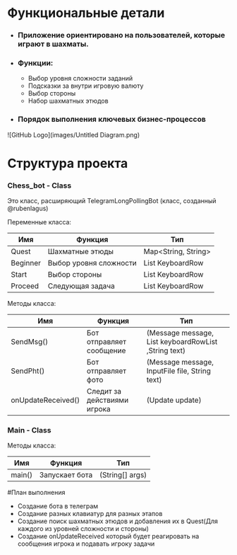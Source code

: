 # Функциональные детали
- ### Приложение ориентировано на пользователей, которые играют в шахматы.
- ### Функции:
    - Выбор уровня сложности заданий
    - Подсказки за внутри игровую валюту
    - Выбор стороны
    - Набор шахматных этюдов
- ### Порядок выполнения ключевых бизнес-процессов
![GitHub Logo](images/Untitled Diagram.png)
# Структура проекта  
### Chess_bot - Class
Это класс, расширяющий TelegramLongPollingBot (класс, созданный @rubenlagus)


Переменные класса:

Имя | Функция | Тип
------------ | ------------- | -------------
Quest | Шахматные этюды | Map<String, String>
Beginner | Выбор уровня сложности | List KeyboardRow
Start | Выбор стороны  | List KeyboardRow
Proceed | Следующая задача | List KeyboardRow

Методы класса:

Имя | Функция | Тип
------------ | ------------- | -------------
SendMsg() | Бот отправляет сообщение | (Message message, List<KeyboardRow> keyboardRowList ,String text)
SendPht() | Бот отправляет фото | (Message message, InputFile file, String text)
onUpdateReceived() | Следит за действиями игрока | (Update update)

### Main - Class

Методы класса:

Имя | Функция | Тип
------------ | ------------- | -------------
main() | Запускает бота | (String[] args)

#План выполнения
- Создание бота в телеграм
- Создание разных клавиатур для разных этапов 
- Создание поиск шахматных этюдов и добавления их в Quest(Для каждого из уровней сложности и стороны)  
- Создание onUpdateReceived который будет реагировать на сообщения игрока и подавать игроку задачи
